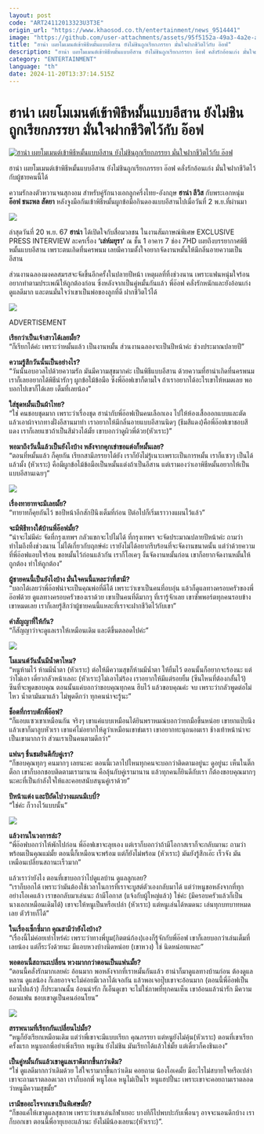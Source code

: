 ```yaml
---
layout: post
code: "ART24112013323U3T3E"
origin_url: "https://www.khaosod.co.th/entertainment/news_9514441"
image: "https://github.com/user-attachments/assets/95f5152a-49a3-4a2e-a2a5-a63076986d0b"
title: "ฮาน่า เผยโมเมนต์เข้าพิธีหมั้นแบบอีสาน ยังไม่ชินถูกเรียกภรรยา มั่นใจฝากชีวิตไว้กับ อ๊อฟ"
description: "ฮาน่า เผยโมเมนต์เข้าพิธีหมั้นแบบอีสาน ยังไม่ชินถูกเรียกภรรยา อ๊อฟ คลั่งรักอ้อนเก่ง มั่นใจฝากชีวิตไว้กับผู้ชายคนนี้ได้"
category: "ENTERTAINMENT"
language: "th"
date: 2024-11-20T13:37:14.515Z
---
```


# ฮาน่า เผยโมเมนต์เข้าพิธีหมั้นแบบอีสาน ยังไม่ชินถูกเรียกภรรยา มั่นใจฝากชีวิตไว้กับ อ๊อฟ

[![ฮาน่า เผยโมเมนต์เข้าพิธีหมั้นแบบอีสาน ยังไม่ชินถูกเรียกภรรยา มั่นใจฝากชีวิตไว้กับ อ๊อฟ](https://www.khaosod.co.th/wpapp/uploads/2024/11/HanaAof.jpg "ฮาน่า เผยโมเมนต์เข้าพิธีหมั้นแบบอีสาน ยังไม่ชินถูกเรียกภรรยา มั่นใจฝากชีวิตไว้กับ อ๊อฟ")](https://www.khaosod.co.th/wpapp/uploads/2024/11/HanaAof.jpg)

ฮาน่า เผยโมเมนต์เข้าพิธีหมั้นแบบอีสาน ยังไม่ชินถูกเรียกภรรยา อ๊อฟ คลั่งรักอ้อนเก่ง มั่นใจฝากชีวิตไว้กับผู้ชายคนนี้ได้

ความรักลงตัวหวานจนสุกงอม สำหรับคู่รักนางเอกลูกครึ่งไทย-อังกฤษ **ฮาน่า ลีวิส** กับพระเอกหนุ่ม **อ๊อฟ ชนะพล สัตยา** หลังจูงมือกันเข้าพิธีหมั้นผูกข้อมือกินดองแบบอีสานไปเมื่อวันที่ 2 พ.ย.ที่ผ่านมา

![](https://www.khaosod.co.th/wpapp/uploads/2024/11/HanaAof-5.png)

ล่าสุดวันที่ 20 พ.ย. 67 **ฮาน่า** ได้เปิดใจกับสื่อมวลชน ในงานสัมภาษณ์พิเศษ EXCLUSIVE PRESS INTERVIEW ละครเรื่อง **‘เล่ห์มยุรา’** ณ ชั้น 1 อาคาร 7 ช่อง 7HD เผยถึงบรรยากาศพิธีหมั้นแบบอีสาน เพราะตนเกิดที่นครพนม เลยมีความตั้งใจอยากจัดงานหมั้นให้มีกลิ่นอายความเป็นอีสาน

ส่วนงานฉลองมงคลสมรสจะจัดขึ้นอีกครั้งในปลายปีหน้า เหตุผลที่ทิ้งช่วงนาน เพราะแฟนหนุ่มใจร้อนอยากทำตามประเพณีให้ถูกต้องก่อน ซึ่งหลังจากเป็นคู่หมั้นกันแล้ว พี่อ๊อฟ คลั่งรักหนักและยังอ้อนเก่ง ดูแลดีมาก และตนมั่นใจว่าเขาเป็นพ่อของลูกที่ดี ฝากชีวิตไว้ได้

![](https://www.khaosod.co.th/wpapp/uploads/2024/11/HanaAof-4.png)

ADVERTISEMENT

**เรียกว่าเป็นเจ้าสาวได้เลยมั้ย?**  
“ก็เรียกได้ค่ะ เพราะว่าหมั้นแล้ว เป็นงานหมั้น ส่วนงานฉลองจะเป็นปีหน้าค่ะ ช่วงประมาณปลายปี”

**ความรู้สึกวันนั้นเป็นอย่างไร?**  
“วันนั้นอบอวลไปด้วยความรัก มันมีความสุขมากค่ะ เป็นพิธีแบบอีสาน ด้วยความที่ฮาน่าเกิดที่นครพนม เราก็เลยอยากได้พิธีน่ารักๆ ผูกข้อไม้ข้อมือ ซึ่งพี่อ๊อฟเขาก็ตามใจ ถ้าเราอยากได้อะไรเขาให้หมดเลย พอบอกไปเขาก็ได้เลย เต็มที่เลยน้อง”

**ใส่ชุดหมั้นเป็นผ้าไทย?**  
“ใช่ คนชอบชุดมาก เพราะว่าเรื่องชุด ฮาน่ากับพี่อ๊อฟเป็นคนเลือกเอง ไปให้ห้องเสื้อออกแบบและตัด แล้วเอาผ้าจากทางฝั่งอีสานมาทำ เราอยากให้มีกลิ่นอายแบบอีสานนิดๆ (ธีมสีแดง)คือพี่อ๊อฟเขาชอบสีแดง เราก็เลยแซวถ้าเป็นสีม่วงได้มั้ย เขาบอกว่าดูผิวพี่ด้วย(หัวเราะ)”

**พอมาถึงวันนี้แล้วเป็นยังไงบ้าง หลังจากคุกเข่าขอแต่งก็หมั้นเลย?**  
“ตอนที่หมั้นแล้ว ก็คุยกัน เรียกสามีภรรยาได้ยัง เราก็ยังไม่รู้เนาะเพราะเป็นการหมั้น เราก็แซวๆ เป็นได้แล้วมั้ง (หัวเราะ) คือมีผูกข้อไม้ข้อมือเป็นหมั้นแต่งถ้าเป็นอีสาน แต่เรามองว่าเอาพิธีหมั้นอยากให้เป็นแบบอีสานเฉยๆ”

![](https://www.khaosod.co.th/wpapp/uploads/2024/11/HanaAof-1-1.png)

**เรื่องทายาทจะมีเลยมั้ย?**  
“ทายาทก็คุยกันไว้ ขอปีหน้าอีกสักปีนึงเต็มที่ก่อน ปีต่อไปก็เริ่มเราวางแผนไว้แล้ว”

**จะมีพิธีทางใต้บ้านพี่อ๊อฟมั้ย?**  
“น่าจะไม่มีค่ะ จัดที่กรุงเทพฯ กลัวแขกจะไปไม่ได้ ที่กรุงเทพฯ จะจัดประมาณปลายปีหน้าค่ะ ถามว่าทำไมถึงทิ้งช่วงนาน ไม่ได้เกี่ยวกับฤกษ์ค่ะ เรายังไม่ได้อยากรีบร้อนที่จะจัดงานขนาดนั้น แต่ว่าด้วยความที่พี่อ๊อฟแอบใจร้อน ขอหมั้นไว้ก่อนแล้วกัน เราก็โอเคๆ งั้นจัดงานหมั้นก่อน เขาก็อยากจัดงานหมั้นให้ถูกต้อง ทำให้ถูกต้อง”

**ผู้ชายคนนี้เป็นยังไงบ้าง มั่นใจคนนี้แหละว่าที่สามี?**  
“บอกได้เลยว่าพี่อ๊อฟน่าจะเป็นคุณพ่อที่ดีได้ เพราะว่าเขาเป็นคนที่อบอุ่น แล้วก็ดูแลทางครอบครัวของพี่อ๊อฟด้วย ดูแลทางครอบครัวของเราด้วย เขาเป็นคนที่ดีมากๆ ที่เรารู้จักเลย เขาซัพพอร์ตทุกคนรอบข้างเขาหมดเลย เราก็เลยรู้สึกว่าผู้ชายคนนี้แหละที่เราจะฝากชีวิตไว้กับเขา”

**คำสัญญาที่ให้กัน?**  
“ก็สัญญาว่าจะดูแลเราให้เหมือนเดิม และดีขึ้นตลอดไปค่ะ”

![](https://www.khaosod.co.th/wpapp/uploads/2024/11/HanaAof-3.png)

**โมเมนต์วันนั้นมีน้ำตาไหม?**  
“หนูห้ามไว้ ห้ามมีน้ำตา (หัวเราะ) ต่อให้มีความสุขก็ห้ามมีน้ำตา ให้ยิ้มไว้ ตอนนั้นก็อยากจะร้องนะ แต่ว่าไม่เอา เดี๋ยวกลัวหน้าเลอะ (หัวเราะ)ไม่เอาไม่ร้อง เราอยากให้มีแต่รอยยิ้ม (ซีนไหนที่ต้องกลั้นไว้) ซีนที่จะพูดขอบคุณ ตอนนั้นแค่บอกว่าขอบคุณทุกคน ฮึบไว้ แล้วขอบคุณค่ะ จบ เพราะว่ากลัวพูดต่อไม่ไหว น้ำตามันมาแล้ว ไม่พูดดีกว่า ทุกคนน่าจะรู้นะ”

**ช็อตที่กราบตักพี่อ๊อฟ?**  
“ก็แอบแซวเขาเหมือนกัน จริงๆ เขาแค่แบบเหมือนได้ยินพราหมณ์บอกว่ายกมือขึ้นหน่อย เขายกแป๊บนึงแล้วเขาก็มาลูบหัวเรา เขาแค่ไม่อยากให้ดูว่าเหมือนเขาข่มเรา เขาอยากทะนุถนอมเรา ช้างเท้าหน้าน่าจะเป็นเขามากกว่า ส่วนเราเป็นคนตามดีกว่า”

**แฟนๆ ชื่นชมยินดีกับคู่เรา?**  
“ก็ขอบคุณทุกๆ คนมากๆ เลยนะคะ ตอนนี้เวลาไปไหนทุกคนจะบอกว่าติดตามอยู่นะ ดูอยู่นะ เห็นในติ๊กต็อก เขาก็บอกชอบติดตามเรามานาน คือลุ้นกับคู่เรามานาน แล้วทุกคนก็ยินดีกับเรา ก็ต้องขอบคุณมากๆ นะคะที่เป็นกำลังใจให้และคอยสนับสนุนคู่เราด้วย”

**ปีหน้าแต่ง และปีถัดไปวางแผนมีเบบี๋?**  
“ใช่ค่ะ ก็วางไว้แบบนั้น”

![](https://www.khaosod.co.th/wpapp/uploads/2024/11/HanaAof-2.png)

**แล้วงานในวงการล่ะ?**  
“พี่อ๊อฟบอกว่าให้พักไปก่อน พี่อ๊อฟเขาจะลุยเอง แต่เราก็บอกว่าถ้ามีโอกาสเราก็จะกลับมานะ ถามว่าพร้อมเป็นคุณแม่มั้ย ตอนนี้ก็เหมือนจะพร้อม แต่ก็ยังไม่พร้อม (หัวเราะ) มันยังรู้สึกเอ๊ะ เร็วจัง มันเหมือนเปลี่ยนสถานะเร็วมาก”

แล้วเราว่ายังไง ตอนที่เขาบอกว่าไปดูแลบ้าน ดูแลลูกเลย?  
“เราก็บอกได้ เพราะว่ามันต้องใช้เวลาในการที่เราจะบูสต์ตัวเองกลับมาได้ แต่ว่าหนูขอหลังจากที่ทุกอย่างโอเคแล้ว เราขอกลับมาเล่นนะ ถ้ามีโอกาส (แจ้งกับผู้ใหญ่แล้ว) ใช่ค่ะ (มีครอบครัวแล้วก็เป็นนางเอกเหมือนเดิมได้) เขาจะให้หนูเป็นหรือเปล่า (หัวเราะ) แต่หนูเล่นได้หมดนะ เล่นทุกบทบาทหมดเลย ตัวร้ายก็ได้”

**ในเรื่องเซ็กซี่มาก คุณสามีว่ายังไงบ้าง?**  
“เรื่องนี้ไม่ค่อยเท่าไหร่ค่ะ เพราะว่าทางพี่บูม(กิตตน์ก้อง)เองก็รู้จักกับพี่อ๊อฟ เขาก็เลยบอกว่าเล่นเต็มที่เลยน้อง แต่ก็ระวังด้วยนะ มีแอบหวงบ้างนิดหน่อย (เขาหวง) ใช่ นิดหน่อยแหละ”

**พอตอนนี้สถานะเปลี่ยน หวงมากกว่าตอนเป็นแฟนมั้ย?**  
“ตอนนี้คลั่งรักมากเลยค่ะ อ้อนมาก พอหลังจากที่เราหมั้นกันแล้ว ฮาน่าก็มาดูแลทางบ้านก่อน ต้องดูแลหลาน ดูแลน้อง ก็เลยอาจจะไม่ค่อยมีเวลาได้เจอกัน แล้วพอเจอปุ๊บเขาจะอ้อนมาก (ตอนนี้พี่อ๊อฟเป็นแมวไปแล้ว) ก็ประมาณนั้น อ้อนน่ารัก ก็เอ็นดูเขา จะไม่ใช่ภาพที่ทุกคนเห็น เขาอ้อนแล้วน่ารัก มีความอ้อนแฟน ชอบเขาดูเป็นคนอ่อนโยน”

![](https://www.khaosod.co.th/wpapp/uploads/2024/11/HanaAof-1.png)

**สรรพนามที่เรียกกันเปลี่ยนไปมั้ย?**  
“หนูก็ยังเรียกเหมือนเดิม แต่ว่าพี่เขาจะมีแบบเรียก คุณภรรยา แต่หนูยังไม่คุ้น(หัวเราะ) ตอนที่เขาเรียกครั้งแรก หนูบอกพี่อย่าเพิ่งเรียก หนูเขิน ยังไม่ชิน มันเรียกได้แล้วใช่มั้ย แต่เดี๋ยวก็คงชินเอง”

**เป็นคู่หมั้นกันแล้วเขาดูแลเราดีมากขึ้นกว่าเดิม?**  
“ใช่ ดูแลดีมากกว่าเดิมด้วย ใส่ใจเรามากขึ้นกว่าเดิม คอยถาม น้องโอเคมั้ย มีอะไรไม่สบายใจหรือเปล่า เขาจะถามเราตลอดเวลา เราก็บอกพี่ หนูโอเค หนูไม่เป็นไร หนูแฮปปี้นะ เพราะเขาจะคอยถามเราตลอดว่าหนูมีความสุขมั้ย”

**เรามีขออะไรจากเขาเป็นพิเศษมั้ย?**  
“ก็ขอแค่ให้เขาดูแลสุขภาพ เพราะว่าเขาเล่นกีฬาเยอะ บางทีก็ไปพบปะกับเพื่อนๆ อาจจะนอนดึกบ้าง เราก็บอกเขา ตอนนี้พี่อายุเยอะแล้วนะ ยังไม่มีน้องเลยนะ(หัวเราะ)”.